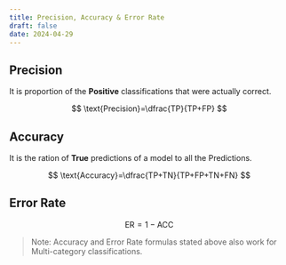 ```yaml
---
title: Precision, Accuracy & Error Rate
draft: false
date: 2024-04-29
---
```


## Precision
It is proportion of the **Positive** classifications that were actually correct. 

$$
\text{Precision}=\dfrac{TP}{TP+FP}
$$

## Accuracy
It is the ration of **True** predictions of a model to all the Predictions. 

$$
\text{Accuracy}=\dfrac{TP+TN}{TP+FP+TN+FN}
$$

## Error Rate 

$$
\text{ER} = 1-\text{ACC}
$$


> Note: Accuracy and Error Rate formulas stated above also work for Multi-category classifications. 
